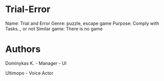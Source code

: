 # Trial-Error
Name: Trial and Error
Genre: puzzle, escape game
Purpose: Comply with Tasks.., or not
Similar game: There is no game
# Authors
Dominykas K. - Manager - UI

Ultimopo - Voice Actor
